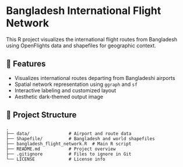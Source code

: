 # Bangladesh International Flight Network

This R project visualizes the international flight routes from Bangladesh using OpenFlights data and shapefiles for geographic context.

## 📌 Features

- Visualizes international routes departing from Bangladeshi airports
- Spatial network representation using `ggraph` and `sf`
- Interactive labeling and customized layout
- Aesthetic dark-themed output image

## 📁 Project Structure

```text
.
├── data/               # Airport and route data
├── Shapefile/          # Bangladesh and world shapefiles
├── bangladesh_flight_network.R  # Main R script
├── README.md           # Project overview
├── .gitignore          # Files to ignore in Git
└── LICENSE             # License info
